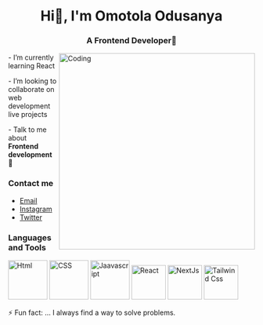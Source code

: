   <h1 align='center' > Hi👋,  I'm Omotola Odusanya </h1>
 
 <h3 align='center' > A Frontend Developer👀 </h3>

<img align='right' alt='Coding' width='400' height='400' src='https://c.tenor.com/GfSX-u7VGM4AAAAC/coding.gif'>
  
  <p> - I’m currently learning React </p>
 
   <p>- I’m looking to collaborate on web development live projects </p>

   <p>- Talk to me about  <b>Frontend development</b> 💬 </p>

   <h3> Contact me </h3>
        <ul>
            <li><a href="mailto:tola@gmail.com">Email</a></li>
            <li><a href="https://www.instagram.com/itstolexy">Instagram</a></li>
            <li><a href="https://twitter.com/itstolexy"> Twitter</a></li>
        </ul>
 <h3>Languages and Tools</h3>
<p>
   <img src='https://i1.wp.com/www.freeiconspng.com/uploads/w3c-html5-logo-0.png' width="80" height="80" alt="Html">
   <img src='https://static.javatpoint.com/csspages/images/css-tutorial.png'
     width="80" height="80" alt="CSS">
    <img src='https://www.britefish.net/wp-content/uploads/2019/06/logo-javascript-2.png'
     width="80" height="80" alt="Jaavascript">
    <img src='https://th.bing.com/th/id/R.7494ea050cb798c9cc748f2494dfe41c?rik=aQApm%2bi1eyWqkw&pid=ImgRaw&r=0'
     width="70" height="70" alt="React">
    <img src='https://images.ctfassets.net/23aumh6u8s0i/c04wENP3FnbevwdWzrePs/1e2739fa6d0aa5192cf89599e009da4e/nextjs'width="70" height="70" alt="NextJs">
    <img src='https://d6f6d0kpz0gyr.cloudfront.net/uploads/images/_1200x630_crop_center-center_82_none/tailwind-thumb.jpg?mtime=20210104144959&focal=none&tmtime=20210104145035'width="70" height="70" alt="Tailwind Css">
</p>

            

⚡ Fun fact: ... I always find a way to solve problems.

<!---
Tolexy001/Tolexy001 is a ✨ special ✨ repository because its `README.md` (this file) appears on your GitHub profile.
You can click the Preview link to take a look at your changes.
--->

